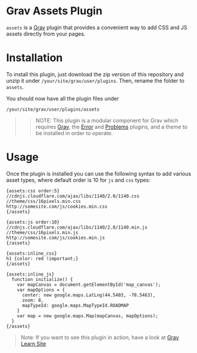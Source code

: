# Grav Assets Plugin


`assets` is a [Grav](http://github.com/getgrav/grav) plugin that provides a convenient way to add CSS and JS assets directly from your pages.

# Installation

To install this plugin, just download the zip version of this repository and unzip it under `/your/site/grav/user/plugins`. Then, rename the folder to `assets`.

You should now have all the plugin files under

	/your/site/grav/user/plugins/assets

>> NOTE: This plugin is a modular component for Grav which requires [Grav](http://github.com/getgrav/grav), the [Error](https://github.com/getgrav/grav-plugin-error) and [Problems](https://github.com/getgrav/grav-plugin-problems) plugins, and a theme to be installed in order to operate.

# Usage

Once the plugin is installed you can use the following syntax to add various asset types, where default order is 10 for `js` and `css` types:

```
{assets:css order:5}
//cdnjs.cloudflare.com/ajax/libs/1140/2.0/1140.css
//theme/css/16pixels.min.css
http://somesite.com/js/cookies.min.css
{/assets}

{assets:js order:10}
//cdnjs.cloudflare.com/ajax/libs/1140/2.0/1140.min.js
//theme/css/16pixels.min.js
http://somesite.com/js/cookies.min.js
{/assets}

{assets:inline_css}
h1 {color: red !important;}
{/assets}

{assets:inline_js}
  function initialize() {
    var mapCanvas = document.getElementById('map_canvas');
    var mapOptions = {
      center: new google.maps.LatLng(44.5403, -78.5463),
      zoom: 8,
      mapTypeId: google.maps.MapTypeId.ROADMAP
    }
    var map = new google.maps.Map(mapCanvas, mapOptions);
  }
{/assets}
```

> Note: If you want to see this plugin in action, have a look at [Grav Learn Site](http://learn.getgrav.org)
